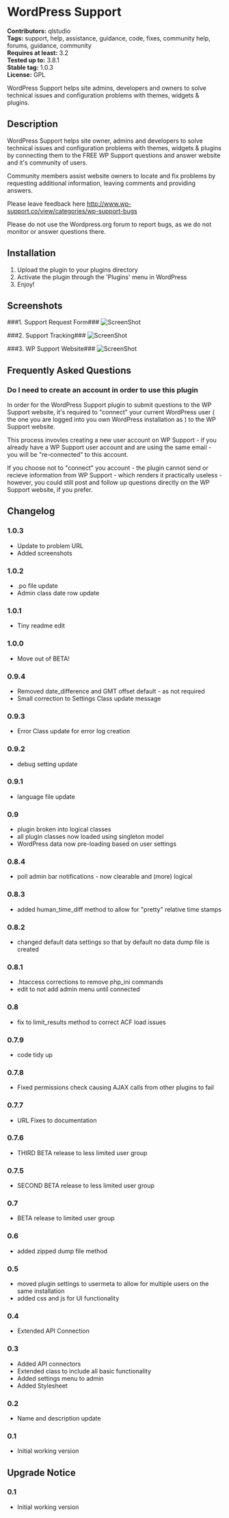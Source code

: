 # WordPress Support #
**Contributors:** qlstudio  
**Tags:** support, help, assistance, guidance, code, fixes, community help, forums, guidance, community  
**Requires at least:** 3.2  
**Tested up to:** 3.8.1  
**Stable tag:** 1.0.3  
**License:** GPL  

WordPress Support helps site admins, developers and owners to solve technical issues and configuration problems with themes, widgets & plugins.

## Description ##

WordPress Support helps site owner, admins and developers to solve technical issues and configuration problems with themes, widgets & plugins by connecting them to the FREE WP Support questions and answer website and it's community of users.

Community members assist website owners to locate and fix problems by requesting additional information, leaving comments and providing answers.

Please leave feedback here http://www.wp-support.co/view/categories/wp-support-bugs

Please do not use the Wordpress.org forum to report bugs, as we do not monitor or answer questions there.

## Installation ##

1. Upload the plugin to your plugins directory
2. Activate the plugin through the 'Plugins' menu in WordPress
3. Enjoy!

## Screenshots ##

###1. Support Request Form###
![ScreenShot](https://{s.w.org/plugins/q-support/screenshot-1.png?r=859686})

###2. Support Tracking###
![ScreenShot](https://{s.w.org/plugins/q-support/screenshot-2.png?r=859686)

###3. WP Support Website###
![ScreenShot](https://{s.w.org/plugins/q-support/screenshot-3.png?r=859686})


## Frequently Asked Questions ##

### Do I need to create an account in order to use this plugin ###

In order for the WordPress Support plugin to submit questions to the WP Support website, it's required to "connect" your current WordPress user ( the one you are logged into you own WordPress installation as ) to the WP Support website.

This process invovles creating a new user account on WP Support - if you already have a WP Support user account and are using the same email - you will be "re-connected" to this account.

If you choose not to "connect" you account - the plugin cannot send or recieve information from WP Support - which renders it practically useless - however, you could still post and follow up questions directly on the WP Support website, if you prefer.

## Changelog ##

### 1.0.3 ###

* Update to problem URL
* Added screenshots

### 1.0.2 ###

* .po file update
* Admin class date row update

### 1.0.1 ###

* Tiny readme edit

### 1.0.0 ###

* Move out of BETA!

### 0.9.4 ###

* Removed date_difference and GMT offset default - as not required
* Small correction to Settings Class update message

### 0.9.3 ###

* Error Class update for error log creation

### 0.9.2 ###

* debug setting update

### 0.9.1 ###

* language file update

### 0.9 ###

* plugin broken into logical classes
* all plugin classes now loaded using singleton model
* WordPress data now pre-loading based on user settings

### 0.8.4 ###

* poll admin bar notifications - now clearable and (more) logical

### 0.8.3 ###

* added human_time_diff method to allow for "pretty" relative time stamps

### 0.8.2 ###

* changed default data settings so that by default no data dump file is created

### 0.8.1 ###

* .htaccess corrections to remove php_ini commands
* edit to not add admin menu until connected

### 0.8 ###

* fix to limit_results method to correct ACF load issues

### 0.7.9 ###

* code tidy up

### 0.7.8 ###

* Fixed permissions check causing AJAX calls from other plugins to fail

### 0.7.7 ###

* URL Fixes to documentation

### 0.7.6 ###

* THIRD BETA release to less limited user group

### 0.7.5 ###

* SECOND BETA release to less limited user group

### 0.7 ###

* BETA release to limited user group

### 0.6 ###

* added zipped dump file method

### 0.5 ###

* moved plugin settings to usermeta to allow for multiple users on the same installation
* added css and js for UI functionality

### 0.4 ###

* Extended API Connection

### 0.3 ###

* Added API connectors 
* Extended class to include all basic functionality
* Added settings menu to admin
* Added Stylesheet

### 0.2 ###

* Name and description update

### 0.1 ###

* Initial working version

## Upgrade Notice ##

### 0.1 ###

* Initial working version